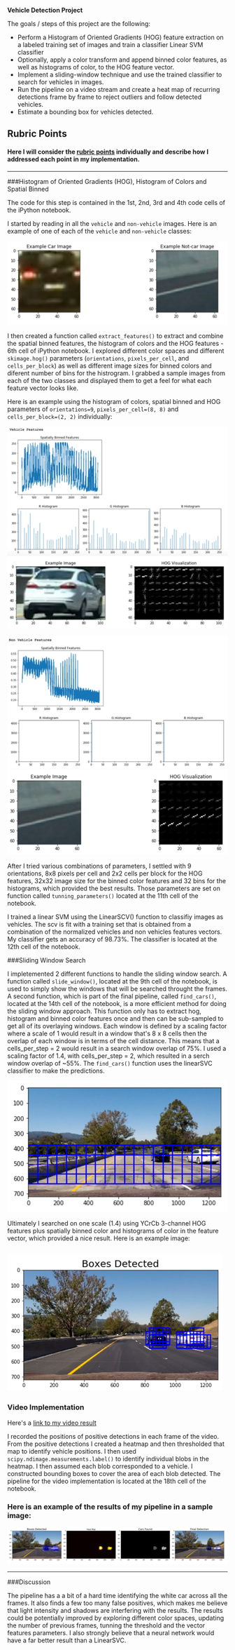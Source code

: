**Vehicle Detection Project**

The goals / steps of this project are the following:

* Perform a Histogram of Oriented Gradients (HOG) feature extraction on a labeled training set of images and train a classifier Linear SVM classifier
* Optionally, apply a color transform and append binned color features, as well as histograms of color, to the HOG feature vector. 
* Implement a sliding-window technique and use the trained classifier to search for vehicles in images.
* Run the pipeline on a video stream and create a heat map of recurring detections frame by frame to reject outliers and follow detected vehicles.
* Estimate a bounding box for vehicles detected.

[//]: # (Image References)
[image1]: ./output_images/example_car_noncar.png
[image2]: ./output_images/car_binned_histogram.png
[image3]: ./output_images/car_hog.png
[image4]: ./output_images/noncar_binned_histogram.png
[image5]: ./output_images/noncar_hog.png
[image6]: ./output_images/slide_window_region.png
[image7]: ./output_images/find_cars.png
[image8]: ./output_images/full_pipeline.png
[image9]: ./output_images/final_result.png

[video1]: ./project_video.mp4

## Rubric Points 
#### Here I will consider the [rubric points](https://review.udacity.com/#!/rubrics/513/view) individually and describe how I addressed each point in my implementation. 
---

###Histogram of Oriented Gradients (HOG), Histogram of Colors and Spatial Binned

The code for this step is contained in the 1st, 2nd, 3rd and 4th code cells of the iPython notebook.  

I started by reading in all the `vehicle` and `non-vehicle` images.  Here is an example of one of each of the `vehicle` and `non-vehicle` classes:

![alt text][image1]

I then created a function called `extract_features()` to extract and combine the spatial binned features, the histogram of colors and the HOG features - 6th cell of iPython notebook. I explored different color spaces and different `skimage.hog()` parameters (`orientations`, `pixels_per_cell`, and `cells_per_block`) as well as different image sizes for binned colors and diferent number of bins for the histrogram.  I grabbed a sample images from each of the two classes and displayed them to get a feel for what each feature vector looks like.

Here is an example using the histogram of colors, spatial binned and HOG parameters of `orientations=9`, `pixels_per_cell=(8, 8)` and `cells_per_block=(2, 2)` individually:

![alt text][image2]
![alt text][image3]

![alt text][image4]
![alt text][image5]

After I tried various combinations of parameters, I settled with 9 orientations, 8x8 pixels per cell and 2x2 cells per block for the HOG features, 32x32 image size for the binned color features and 32 bins for the histograms, which provided the best results. Those parameters are set on function called `tunning_parameters()` located at the 11th cell of the notebook.

I trained a linear SVM using the LinearSCV() function to classifiy images as vehicles. The scv is fit with a training set that is obtained from a combination of the normalized vehicles and non vehicles features vectors. My classifier gets an accuracy of 98.73%. The classifier is located at the 12th cell of the notebook.

###Sliding Window Search

I impletemented 2 different functions to handle the sliding window search. A function called `slide_window()`, located at the 9th cell of the notebook, is used to simply show the windows that will be searched throught the frames. A second function, which is part of the final pipeline, called `find_cars()`, located at the 14th cell of the notebook, is a more efficient method for doing the sliding window approach. This function only has to extract hog, histogram and binned color features once and then can be sub-sampled to get all of its overlaying windows. Each window is defined by a scaling factor where a scale of 1 would result in a window that's 8 x 8 cells then the overlap of each window is in terms of the cell distance. This means that a cells_per_step = 2 would result in a search window overlap of 75%. I used a scaling factor of 1.4, with cells_per_step = 2, which resulted in a serch window overlap of ~55%. The `find_cars()` function uses the linearSVC classifier to make the predictions.

![alt text][image6]

Ultimately I searched on one scale (1.4) using YCrCb 3-channel HOG features plus spatially binned color and histograms of color in the feature vector, which provided a nice result.  Here is an example image:

![alt text][image7]
---

### Video Implementation
Here's a [link to my video result](./project_video.mp4)

I recorded the positions of positive detections in each frame of the video.  From the positive detections I created a heatmap and then thresholded that map to identify vehicle positions.  I then used `scipy.ndimage.measurements.label()` to identify individual blobs in the heatmap.  I then assumed each blob corresponded to a vehicle.  I constructed bounding boxes to cover the area of each blob detected. The pipeline for the video implementation is located at the 18th cell of the notebook.  


### Here is an example of the results of my pipeline in a sample image:

![alt text][image8]


---

###Discussion

The pipeline has a a bit of a hard time identifying the white car across all the frames. It also finds a few too many false positives, which makes me believe that light intensity and shadows are interfering with the results. The results could be potentially improved by exploring different color spaces, updating the number of previous frames, tunning the threshold and the vector features parameters. I also strongly believe that a neural network would have a far better result than a LinearSVC. 

